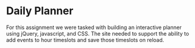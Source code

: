 # Daily Planner
For this assignment we were tasked with building an interactive planner using jQuery, javascript, and CSS. The site needed to support the ability to add events to hour timeslots and save those timeslots on reload.